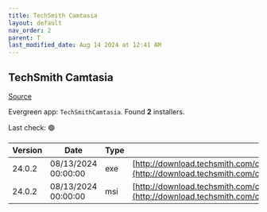 ```yaml
---
title: TechSmith Camtasia
layout: default
nav_order: 2
parent: T
last_modified_date: Aug 14 2024 at 12:41 AM
---
```


## TechSmith Camtasia

[Source](https://www.techsmith.com/)

Evergreen app: `TechSmithCamtasia`. Found **2** installers.

Last check: 🟢

| Version | Date                | Type | URI                                                                                                                                                |
| ------- | ------------------- | ---- | -------------------------------------------------------------------------------------------------------------------------------------------------- |
| 24.0.2  | 08/13/2024 00:00:00 | exe  | [http://download.techsmith.com/camtasiastudio/releases/2402/camtasia.exe](http://download.techsmith.com/camtasiastudio/releases/2402/camtasia.exe) |
| 24.0.2  | 08/13/2024 00:00:00 | msi  | [http://download.techsmith.com/camtasiastudio/releases/2402/camtasia.msi](http://download.techsmith.com/camtasiastudio/releases/2402/camtasia.msi) |
